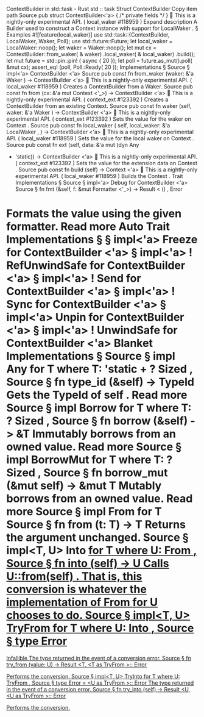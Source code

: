 ContextBuilder in std::task - Rust
std
::
task
Struct
ContextBuilder
Copy item path
Source
pub struct ContextBuilder<'a> {
/* private fields */
}
🔬
This is a nightly-only experimental API. (
local_waker
#118959
)
Expand description
A Builder used to construct a
Context
instance
with support for
LocalWaker
.
§
Examples
#![feature(local_waker)]
use
std::task::{ContextBuilder, LocalWaker, Waker, Poll};
use
std::future::Future;
let
local_waker = LocalWaker::noop();
let
waker = Waker::noop();
let
mut
cx = ContextBuilder::from_waker(
&
waker)
    .local_waker(
&
local_waker)
    .build();
let
mut
future =
std::pin::pin!
(
async
{
20
});
let
poll = future.as_mut().poll(
&mut
cx);
assert_eq!
(poll, Poll::Ready(
20
));
Implementations
§
Source
§
impl<'a>
ContextBuilder
<'a>
Source
pub const fn
from_waker
(waker: &'a
Waker
) ->
ContextBuilder
<'a>
🔬
This is a nightly-only experimental API. (
local_waker
#118959
)
Creates a ContextBuilder from a Waker.
Source
pub const fn
from
(cx: &'a mut
Context
<'_>) ->
ContextBuilder
<'a>
🔬
This is a nightly-only experimental API. (
context_ext
#123392
)
Creates a ContextBuilder from an existing Context.
Source
pub const fn
waker
(self, waker: &'a
Waker
) ->
ContextBuilder
<'a>
🔬
This is a nightly-only experimental API. (
context_ext
#123392
)
Sets the value for the waker on
Context
.
Source
pub const fn
local_waker
(
    self,
    local_waker: &'a
LocalWaker
,
) ->
ContextBuilder
<'a>
🔬
This is a nightly-only experimental API. (
local_waker
#118959
)
Sets the value for the local waker on
Context
.
Source
pub const fn
ext
(self, data: &'a mut (dyn
Any
+ 'static)) ->
ContextBuilder
<'a>
🔬
This is a nightly-only experimental API. (
context_ext
#123392
)
Sets the value for the extension data on
Context
.
Source
pub const fn
build
(self) ->
Context
<'a>
🔬
This is a nightly-only experimental API. (
local_waker
#118959
)
Builds the
Context
.
Trait Implementations
§
Source
§
impl<'a>
Debug
for
ContextBuilder
<'a>
Source
§
fn
fmt
(&self, f: &mut
Formatter
<'_>) ->
Result
<
()
,
Error
>
Formats the value using the given formatter.
Read more
Auto Trait Implementations
§
§
impl<'a>
Freeze
for
ContextBuilder
<'a>
§
impl<'a> !
RefUnwindSafe
for
ContextBuilder
<'a>
§
impl<'a> !
Send
for
ContextBuilder
<'a>
§
impl<'a> !
Sync
for
ContextBuilder
<'a>
§
impl<'a>
Unpin
for
ContextBuilder
<'a>
§
impl<'a> !
UnwindSafe
for
ContextBuilder
<'a>
Blanket Implementations
§
Source
§
impl<T>
Any
for T
where
    T: 'static + ?
Sized
,
Source
§
fn
type_id
(&self) ->
TypeId
Gets the
TypeId
of
self
.
Read more
Source
§
impl<T>
Borrow
<T> for T
where
    T: ?
Sized
,
Source
§
fn
borrow
(&self) ->
&T
Immutably borrows from an owned value.
Read more
Source
§
impl<T>
BorrowMut
<T> for T
where
    T: ?
Sized
,
Source
§
fn
borrow_mut
(&mut self) ->
&mut T
Mutably borrows from an owned value.
Read more
Source
§
impl<T>
From
<T> for T
Source
§
fn
from
(t: T) -> T
Returns the argument unchanged.
Source
§
impl<T, U>
Into
<U> for T
where
    U:
From
<T>,
Source
§
fn
into
(self) -> U
Calls
U::from(self)
.
That is, this conversion is whatever the implementation of
From
<T> for U
chooses to do.
Source
§
impl<T, U>
TryFrom
<U> for T
where
    U:
Into
<T>,
Source
§
type
Error
=
Infallible
The type returned in the event of a conversion error.
Source
§
fn
try_from
(value: U) ->
Result
<T, <T as
TryFrom
<U>>::
Error
>
Performs the conversion.
Source
§
impl<T, U>
TryInto
<U> for T
where
    U:
TryFrom
<T>,
Source
§
type
Error
= <U as
TryFrom
<T>>::
Error
The type returned in the event of a conversion error.
Source
§
fn
try_into
(self) ->
Result
<U, <U as
TryFrom
<T>>::
Error
>
Performs the conversion.